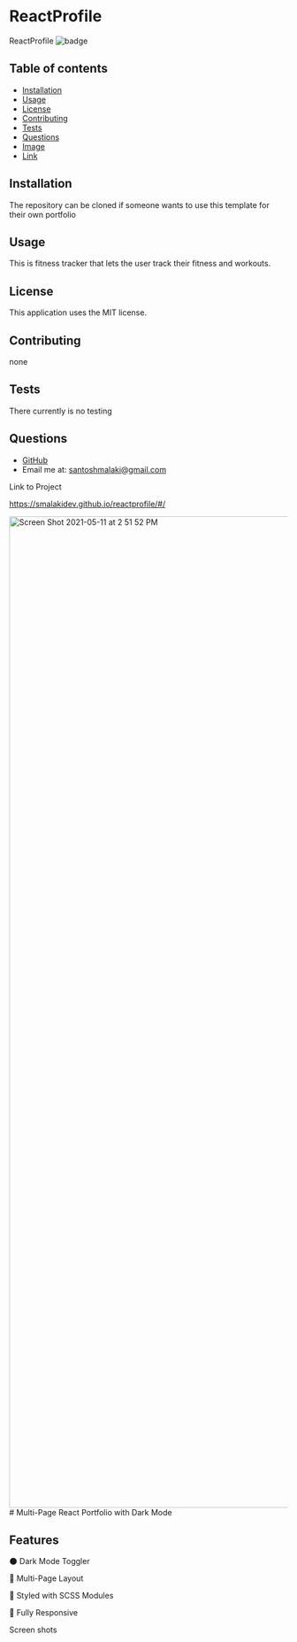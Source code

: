 

# ReactProfile

ReactProfile
![badge](https://img.shields.io/static/v1?label=license&message=MIT&color=green)

## Table of contents

- [Installation](#installation)
- [Usage](#usage)
- [License](#license)
- [Contributing](#contributing)
- [Tests](#tests)
- [Questions](#questions)
- [Image](#image)
- [Link](#link) 

## Installation

The repository can be cloned if someone wants to use this template for their own portfolio

## Usage

This is fitness tracker that lets the user track their fitness and workouts.

## License

This application uses the MIT license.

## Contributing

none

## Tests

There currently is no testing

## Questions

- [GitHub](https://github.com/smalakidev)
- Email me at: santoshmalaki@gmail.com









Link to Project


https://smalakidev.github.io/reactprofile/#/








<img width="1792" alt="Screen Shot 2021-05-11 at 2 51 52 PM" src="https://user-images.githubusercontent.com/61706566/117888964-cbd19480-b280-11eb-9bbe-a0fae406c29e.png">
# Multi-Page React Portfolio with Dark Mode


## Features
🌑 Dark Mode Toggler

📖 Multi-Page Layout

🎨 Styled with SCSS Modules

📱 Fully Responsive


Screen shots

